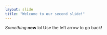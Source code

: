 ```yaml
---
layout: slide
title: "Welcome to our second slide!"
---
```

*Something* **new** lol
Use the left arrow to go back!
